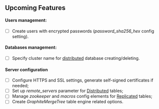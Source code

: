 Upcoming Features
------------------

#### Users management:
   - [ ] Create users with encrypted passwords (_password_sha256_hex_ config setting).

#### Databases management:
   - [ ] Specify cluster name for [distributed](https://clickhouse.yandex/docs/en/single/#distributed-ddl-queries-on-cluster-section) database creating/deleting.

#### Server configuration
   - [ ] Configure HTTPS and SSL settings, generate self-signed certificates if needed;
   - [ ] Set up _remote_servers_ parameter for [Distributed](https://clickhouse.yandex/docs/en/single/#distributed) tables;
   - [ ] Manage _zookeeper_ and _macros_ config elements for [Replicated](https://clickhouse.yandex/docs/en/single/index.html#data-replication) tables;
   - [ ] Create _GraphiteMergeTree_ table engine related options.
